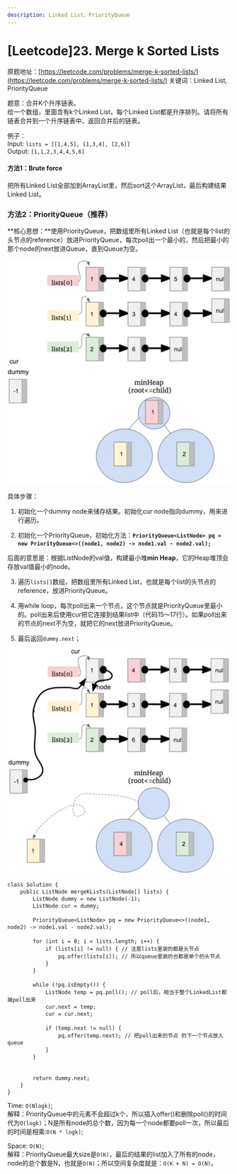 ```yaml
---
description: Linked List，PriorityQueue
---
```


# \[Leetcode\]23. Merge k Sorted Lists

原题地址：[https://leetcode.com/problems/merge-k-sorted-lists/](https://leetcode.com/problems/merge-k-sorted-lists/) 关键词：Linked List, PriorityQueue

题意：合并K个升序链表。  
给一个数组，里面含有k个Linked List，每个Linked List都是升序排列。请将所有链表合并到一个升序链表中，返回合并后的链表。

例子：  
Input: `lists = [[1,4,5], [1,3,4], [2,6]]`  
Output: `[1,1,2,3,4,4,5,6]`



#### 方法1：Brute force

把所有Linked List全部加到ArrayList里，然后sort这个ArrayList，最后构建结果Linked List。



### 方法2：PriorityQueue（推荐）

**核心思想：**使用PriorityQueue，把数组里所有Linked List（也就是每个list的头节点的reference）放进PriorityQueue，每次poll出一个最小的，然后把最小的那个node的next放进Queue，直到Queue为空。

![](../.gitbook/assets/screen-shot-2021-08-17-at-12.23.03-am.png)

具体步骤：

1. 初始化一个dummy node来储存结果。初始化cur node指向dummy，用来进行遍历。

2. 初始化一个PriorityQueue，初始化方法：**`PriorityQueue<ListNode> pq = new PriorityQueue<>((node1, node2) -> node1.val - node2.val);`**

后面的意思是：根据ListNode的val值，构建最小堆**min Heap**，它的Heap堆顶会存放val值最小的node。

  
3. 遍历`lists[]`数组，把数组里所有Linked List，也就是每个list的头节点的reference，放进PriorityQueue。

4. 用while loop，每次poll出来一个节点，这个节点就是PriorityQueue里最小的。poll出来后使用cur把它连接到结果list中（代码15～17行）。如果poll出来的节点的next不为空，就把它的next放进PriorityQueue。

5. 最后返回`dummy.next`；

![](../.gitbook/assets/screen-shot-2021-08-17-at-12.24.44-am%20%281%29.png)

```text
class Solution {
    public ListNode mergeKLists(ListNode[] lists) {
        ListNode dummy = new ListNode(-1);
        ListNode cur = dummy;
            
        PriorityQueue<ListNode> pq = new PriorityQueue<>((node1, node2) -> node1.val - node2.val);
        
        for (int i = 0; i < lists.length; i++) {
            if (lists[i] != null) { // 注意lists里装的都是头节点
                pq.offer(lists[i]); // 所以queue里装的也都是单个的头节点
            }
        }
        
        while (!pq.isEmpty()) {
            ListNode temp = pq.poll(); // poll后，相当于整个LinkedList都被poll出来
            cur.next = temp;
            cur = cur.next;
            
            if (temp.next != null) { 
                pq.offer(temp.next); // 把poll出来的节点 的下一个节点放入queue
            }
        }
        
        
        return dummy.next;
    }
}
```

Time: `O(Nlogk)`;   
解释：PriorityQueue中的元素不会超过k个，所以插入offer\(\)和删除poll\(\)的时间代为`O(logk)`；N是所有node的总个数，因为每一个node都要poll一次，所以最后的时间是相乘:`O(N * logk)`; 

Space: `O(N)`;   
解释：PriorityQueue最大size是`O(K)`，最后的结果的list加入了所有的node，node的总个数是N，也就是`O(N)`；所以空间复杂度就是：`O(K + N) = O(N)`。




